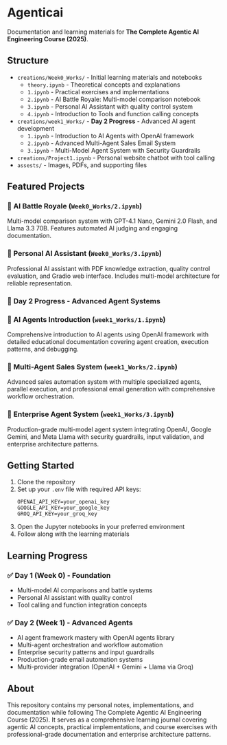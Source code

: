 # Agenticai

Documentation and learning materials for **The Complete Agentic AI Engineering Course (2025)**.

## Structure

- `creations/Week0_Works/` - Initial learning materials and notebooks
  - `theory.ipynb` - Theoretical concepts and explanations
  - `1.ipynb` - Practical exercises and implementations
  - `2.ipynb` - AI Battle Royale: Multi-model comparison notebook
  - `3.ipynb` - Personal AI Assistant with quality control system
  - `4.ipynb` - Introduction to Tools and function calling concepts
- `creations/week1_Works/` - **Day 2 Progress** - Advanced AI agent development
  - `1.ipynb` - Introduction to AI Agents with OpenAI framework
  - `2.ipynb` - Advanced Multi-Agent Sales Email System
  - `3.ipynb` - Multi-Model Agent System with Security Guardrails
- `creations/Project1.ipynb` - Personal website chatbot with tool calling
- `assests/` - Images, PDFs, and supporting files

## Featured Projects

### 🤖 AI Battle Royale (`Week0_Works/2.ipynb`)
Multi-model comparison system with GPT-4.1 Nano, Gemini 2.0 Flash, and Llama 3.3 70B. Features automated AI judging and engaging documentation.

### 💼 Personal AI Assistant (`Week0_Works/3.ipynb`)
Professional AI assistant with PDF knowledge extraction, quality control evaluation, and Gradio web interface. Includes multi-model architecture for reliable representation.

### 🚀 **Day 2 Progress - Advanced Agent Systems**

### 🧠 AI Agents Introduction (`week1_Works/1.ipynb`)
Comprehensive introduction to AI agents using OpenAI framework with detailed educational documentation covering agent creation, execution patterns, and debugging.

### 📧 Multi-Agent Sales System (`week1_Works/2.ipynb`)  
Advanced sales automation system with multiple specialized agents, parallel execution, and professional email generation with comprehensive workflow orchestration.

### 🔐 Enterprise Agent System (`week1_Works/3.ipynb`)
Production-grade multi-model agent system integrating OpenAI, Google Gemini, and Meta Llama with security guardrails, input validation, and enterprise architecture patterns.

## Getting Started

1. Clone the repository
2. Set up your `.env` file with required API keys:
   ```
   OPENAI_API_KEY=your_openai_key
   GOOGLE_API_KEY=your_google_key
   GROQ_API_KEY=your_groq_key
   ```
3. Open the Jupyter notebooks in your preferred environment
4. Follow along with the learning materials

## Learning Progress

### ✅ Day 1 (Week 0) - Foundation
- Multi-model AI comparisons and battle systems
- Personal AI assistant with quality control
- Tool calling and function integration concepts

### ✅ Day 2 (Week 1) - Advanced Agents  
- AI agent framework mastery with OpenAI agents library
- Multi-agent orchestration and workflow automation
- Enterprise security patterns and input guardrails
- Production-grade email automation systems
- Multi-provider integration (OpenAI + Gemini + Llama via Groq)

## About

This repository contains my personal notes, implementations, and documentation while following The Complete Agentic AI Engineering Course (2025). It serves as a comprehensive learning journal covering agentic AI concepts, practical implementations, and course exercises with professional-grade documentation and enterprise architecture patterns.

